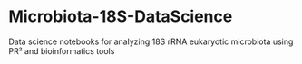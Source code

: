 # Microbiota-18S-DataScience
Data science notebooks for analyzing 18S rRNA eukaryotic microbiota using PR² and bioinformatics tools
